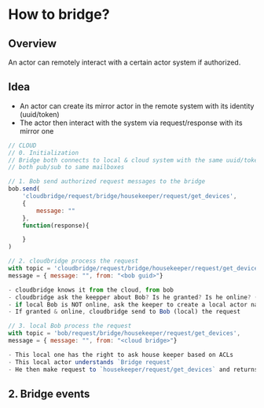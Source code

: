 How to bridge?
====

## Overview
An actor can remotely interact with a certain actor system if authorized.

## Idea
- An actor can create its mirror actor in the remote system with its identity (uuid/token)
- The actor then interact with the system via request/response with its mirror one

```js
// CLOUD
// 0. Initialization
// Bridge both connects to local & cloud system with the same uuid/token pair
// both pub/sub to same mailboxes

// 1. Bob send authorized request messages to the bridge 
bob.send(
	'cloudbridge/request/bridge/housekeeper/request/get_devices',
	{
		message: ""
	},
	function(response){

	}
)

// 2. cloudbridge process the request
with topic = 'cloudbridge/request/bridge/housekeeper/request/get_devices', 
message = { message: "", from: "<bob guid>"}

- cloudbridge knows it from the cloud, from bob
- cloudbridge ask the keepper about Bob? Is he granted? Is he online? (optionally)
- if local Bob is NOT online, ask the keeper to create a local actor named Bob
- If granted & online, cloudbridge send to Bob (local) the request

// 3. local Bob process the request
with topic = 'bob/request/bridge/housekeeper/request/get_devices', 
message = { message: "", from: "<cloud bridge>"}

- This local one has the right to ask house keeper based on ACLs
- This local actor understands `Bridge request`
- He then make request to `housekeeper/request/get_devices` and returns response if any

```

## 2. Bridge events

